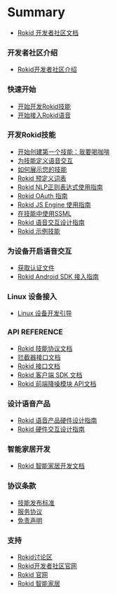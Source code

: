 # Summary

* [Rokid 开发者社区文档](README.md)

### 开发者社区介绍
* [Rokid开发者社区介绍](rokid-community-introduction.md)

### 快速开始
* [开始开发Rokid技能](1-GetStarted/rokid-skill-kit-introduction.md)
* [开始接入Rokid语音](1-GetStarted/enable-rokid-voice.md)

### 开发Rokid技能
* [开始创建第一个技能：我要喝咖啡](2-RokidDocument/1-SkillsKit/skill-sample-coffee.md)
* [为技能定义语音交互](2-RokidDocument/1-SkillsKit/define-voice-interaction.md)
* [如何展示您的技能](2-RokidDocument/1-SkillsKit/show_skill_information.md)
* [Rokid 预定义词表](2-RokidDocument/1-SkillsKit/rokid-bult-in-slots.md)
* [Rokid NLP正则表达式使用指南](2-RokidDocument/1-SkillsKit/rokid-regular-expression.md)
* [Rokid OAuth 指南](2-RokidDocument/1-SkillsKit/rokid-oauth.md)
* [Rokid JS Engine 使用指南](2-RokidDocument/1-SkillsKit/rokid-js-engine-tutorial.md)
* [在技能中使用SSML](2-RokidDocument/1-SkillsKit/ssml-document.md)
* [Rokid 语音交互设计指南](2-RokidDocument/1-SkillsKit/rokid-voice-interaction-guidelines.md)
* [Rokid 示例技能](2-RokidDocument/1-SkillsKit/skill-sample.md)

### 为设备开启语音交互
* [获取认证文件](2-RokidDocument/2-EnableVoice/get-the-certification-file.md)
* [Rokid Android SDK 接入指南](2-RokidDocument/2-EnableVoice/rokid-sdk-tutorial.md)

### Linux 设备接入
* [Linux 设备开发引导](2-RokidDocument/3-LinuxDeviceGuide/linux_openvoice_guide.md)

<!-- * [云端交互SDK(Speech)](2-RokidDocument/3-LinuxDeviceGuide/speech_sdk.md) -->
<!-- * [设备拾音SDK(BSiren)](2-RokidDocument/3-LinuxDeviceGuide/blacksiren_sdk.md) -->
<!-- * [设备拾音服务](2-RokidDocument/3-LinuxDeviceGuide/openvoice_proc_service.md) -->
<!-- * [服务管理](2-RokidDocument/3-LinuxDeviceGuide/service_manager_systemd.md) -->
<!-- * [语音应用管理](2-RokidDocument/3-LinuxDeviceGuide/application_manager_serivce.md) -->
<!-- * [音频服务框架](2-RokidDocument/3-LinuxDeviceGuide/audio_framework_pulseaudio.md) -->
<!-- * [TTS服务](2-RokidDocument/3-LinuxDeviceGuide/tts_serivce.md) -->
<!-- * [Led阵列](2-RokidDocument/3-LinuxDeviceGuide/light_serivce.md) -->
<!-- * [Mic阵列](2-RokidDocument/3-LinuxDeviceGuide/mic_array_hal.md) -->
<!-- * [按键触控输入](2-RokidDocument/3-LinuxDeviceGuide/input_serivce.md) -->
<!-- * [蓝牙服务](2-RokidDocument/3-LinuxDeviceGuide/bluetooth_serivce.md) -->
<!-- * [电量服务](2-RokidDocument/3-LinuxDeviceGuide/battery_serivce.md) -->
<!-- * [语音应用包管理](2-RokidDocument/3-LinuxDeviceGuide/package_manager_serivce.md) -->
<!-- * [媒体播放库](2-RokidDocument/3-LinuxDeviceGuide/media_player.md) -->
<!-- * [配网服务](2-RokidDocument/3-LinuxDeviceGuide/network_config_service.md) -->
<!-- * [Node.js开发者生态](2-RokidDocument/3-LinuxDeviceGuide/nodejs_ecosystem.md) -->
<!-- * [OTA升级](2-RokidDocument/3-LinuxDeviceGuide/ota.md) --> 

### API REFERENCE
* [Rokid 技能协议文档](3-ApiReference/cloud-app-development-protocol_cn.md)
* [拦截器接口文档](3-ApiReference/rokid-interceptor.md)
* [Rokid 接口文档](3-ApiReference/openvoice-api.md)
* [Rokid 客户端 SDK 文档](3-ApiReference/rokid-client-sdk-doc.md)
* [Rokid 前端降噪模块 API文档](3-ApiReference/siren-api.md)


### 设计语音产品
* [Rokid 语音产品硬件设计指南](2-RokidDocument/2-EnableVoice/rokid-hardware-design-guide.md)
* [Rokid 硬件交互设计指南](2-RokidDocument/2-EnableVoice/rokid-hardware-ux-design-guidelines.md)

### 智能家居开发
* [Rokid 智能家居开发文档](https://rokid.github.io/rokid-homebase-docs/)

### 协议条款
* [技能发布标准](4-TermsAndAgreements/rokid-skill-release-standard.md)
* [服务协议](4-TermsAndAgreements/community-service-agreement.md)
* [免责声明](4-TermsAndAgreements/community-disclaimer.md)

### 支持
* [Rokid讨论区](https://developer-forum.rokid.com/)
* [Rokid开发者社区官网](https://developer.rokid.com/)
* [Rokid 官网](https://www.rokid.com/)
* [Rokid 智能家居](https://www.rokid.com/smarthome/)


